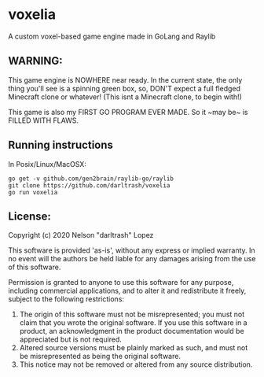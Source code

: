 # voxelia
A custom voxel-based game engine made in GoLang and Raylib

## WARNING:
This game engine is NOWHERE near ready.
In the current state, the only thing you'll see is a spinning green box, so, DON'T expect a full fledged Minecraft clone or whatever! (This isnt a Minecraft clone, to begin with!)

This game is also my FIRST GO PROGRAM EVER MADE. So it ~may be~ is FILLED WITH FLAWS.

## Running instructions
In Posix/Linux/MacOSX:
```shell
go get -v github.com/gen2brain/raylib-go/raylib
git clone https://github.com/darltrash/voxelia
go run voxelia
```

## License: 
Copyright (c) 2020 Nelson "darltrash" Lopez

This software is provided 'as-is', without any express or implied
warranty. In no event will the authors be held liable for any damages
arising from the use of this software.

Permission is granted to anyone to use this software for any purpose,
including commercial applications, and to alter it and redistribute it
freely, subject to the following restrictions:

1. The origin of this software must not be misrepresented; you must not
   claim that you wrote the original software. If you use this software
   in a product, an acknowledgment in the product documentation would be
   appreciated but is not required.
2. Altered source versions must be plainly marked as such, and must not be
   misrepresented as being the original software.
3. This notice may not be removed or altered from any source distribution.
